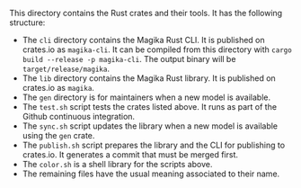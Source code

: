 This directory contains the Rust crates and their tools. It has the following structure:
- The `cli` directory contains the Magika Rust CLI. It is published on crates.io as `magika-cli`. It
  can be compiled from this directory with `cargo build --release -p magika-cli`. The output binary
  will be `target/release/magika`.
- The `lib` directory contains the Magika Rust library. It is published on crates.io as `magika`.
- The `gen` directory is for maintainers when a new model is available.
- The `test.sh` script tests the crates listed above. It runs as part of the Github continuous
  integration.
- The `sync.sh` script updates the library when a new model is available using the `gen` crate.
- The `publish.sh` script prepares the library and the CLI for publishing to crates.io. It generates
  a commit that must be merged first.
- The `color.sh` is a shell library for the scripts above.
- The remaining files have the usual meaning associated to their name.
